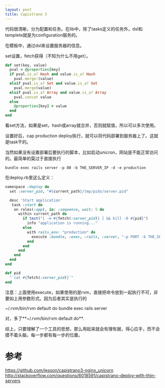 ```yaml
---
layout: post
title: Capistrano 3
---
```


代码很清晰，分为配置和任务。在lib中，除了tasks定义的任务外，dsl和templete就是为configuration服务的。

在模板中，通过dsl来设置服务器的信息。

set设置，fetch获得（不知为什么不用get）。

```ruby
def set(key, value)
  pval = @properties[key]
  if pval.is_a? Hash and value.is_a? Hash
    pval.merge!(value)
  elsif pval.is_a? Set and value.is_a? Set
    pval.merge(value)
  elsif pval.is_a? Array and value.is_a? Array
    pval.concat value
  else
    @properties[key] = value
  end
end
```

看set方法，如果是set，hash或array就合并，否则就赋值，所以可以多次使用。

设置好后，cap production deploy执行，就可以将代码部署到服务器上了。这就是task干的。

当然如果没有设置部署后要执行的脚本，比如启动unicron，网站是不能正常访问的。最简单的莫过于直接执行

```
bundle exec rails server -p 80 -b THE_SERVER_IP -d -e production
```

在deploy.rb里这么定义：

```ruby
namespace :deploy do
  set :server_pid, "#{current_path}/tmp/pids/server.pid"

  desc 'Start application'
   task :start do
    on roles(:app), in: :sequence, wait: 5 do
      within current_path do
        if test("[ -e #{fetch(:server_pid)} ] && kill -0 #{pid}")
          info "application is running..."
        else
          with rails_env: "production" do
            execute :bundle, :exec, :rails, :server, "-p PORT -b THE_SERVER_IP -d"
          end
        end
      end
    end
  end
end

def pid
  "`cat #{fetch(:server_pid)}`"
end
```

注意：上面使用execute，如果使用的是rvm，直接把命令放到一起执行不可，非要如上用参数形式。因为后者其实是执行的

~/.rvm/bin/rvm default do bundle exec rails server

对，多了**~/.rvm/bin/rvm default do**.

综上，只要理解了一个工具的思想，那么用起来就会有理有据，得心应手，而不会摸不着头脑，每一步都有每一步的位置。


# 参考
https://github.com/jesson/capistrano3-nginx_unicorn
http://stackoverflow.com/questions/6018591/capistrano-deploy-with-thin-servers

